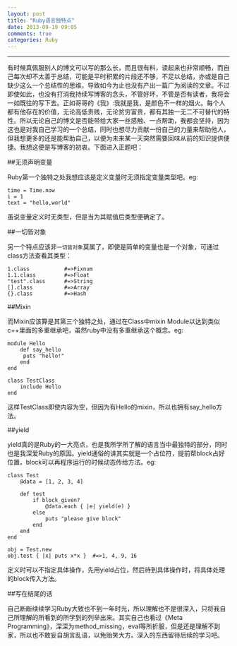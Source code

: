 ```yaml
---
layout: post
title: "Ruby语言独特点"
date: 2013-09-19 09:05
comments: true
categories: Ruby
---
```

---
有时候真佩服别人的博文可以写的那么长，而且很有料，读起来也非常顺畅，而自己每次却不太善于总结，可能是平时积累的片段还不够，不足以总结，亦或是自己缺少这么一个总结性的思维，导致如今为止也没有产出一篇广为阅读的文章。不过即使如此，也没有打消我持续写博客的念头，不管好坏，不管是否有读者，我将会一如既往的写下去。正如哥哥的《我》:我就是我，是颜色不一样的烟火。每个人都有他存在的价值，无论高低贵贱，无论贫穷富贵，都有其独一无二不可替代的特性。所以无论自己的博文是否能带给大家一丝感触、一点帮助，我都会坚持，因为这也是对我自己学习的一个总结，同时也想尽力贡献一份自己的力量来帮助他人，但我想更多的还是能帮助自己，以便为未来某一天突然需要回味从前的知识提供便捷。我想这便是写博客的初衷。下面进入正题吧：

<!-- more -->

##无须声明变量

Ruby第一个独特之处我想应该是定义变量时无须指定变量类型吧。eg:

	time = Time.now
	i = 1
	text = "hello,world"

虽说变量定义时无类型，但是当为其赋值后类型便确定了。

##一切皆对象

另一个特点应该非`一切皆对象`莫属了，即使是简单的变量也是一个对象，可通过class方法查看其类型：

	1.class           #=>Fixnum
	1.1.class         #=>Float
	"test".class      #=>String
	[].class          #=>Array
	{}.class          #=>Hash

##Mixin

而Mixin应该算是其第三个独特之处，通过在Class中mixin Module以达到类似c++里面的多重继承吧，虽然ruby中没有多重继承这个概念。eg:

	module Hello
		def say_hello
		 puts "hello!"
		end
	end

	class TestClass
		include Hello
	end

这样TestClass即使内容为空，但因为有Hello的mixin，所以也拥有say_hello方法。

##yield

yield真的是Ruby的一大亮点，也是我所学所了解的语言当中最独特的部分，同时也是我深爱Ruby的原因。yield通俗的讲其实就是一个占位符，提前帮block占好位置。block可以再程序运行的时候动态传给方法。eg:

	class Test
		@data = [1, 2, 3, 4]

		def test
			if block_given?
				@data.each { |e| yield(e) }
			else
				puts "please give block"
			end
		end
	end

	obj = Test.new
	obj.test { |x| puts x*x }  #=>1, 4, 9, 16

定义时可以不指定具体操作，先用yield占位，然后待到具体操作时，将具体处理的block传入方法。

##写在结尾的话

自己断断续续学习Ruby大致也不到一年时光，所以理解也不是很深入，只将我自己所理解的所看到的所学到的列举出来。其实自己也看过《Meta Programming》，深深为method_missing，eval等所折服，但是还是理解不到家，所以也不敢妄自胡言乱语，以免贻笑大方。深入的东西留待后续的学习吧。

